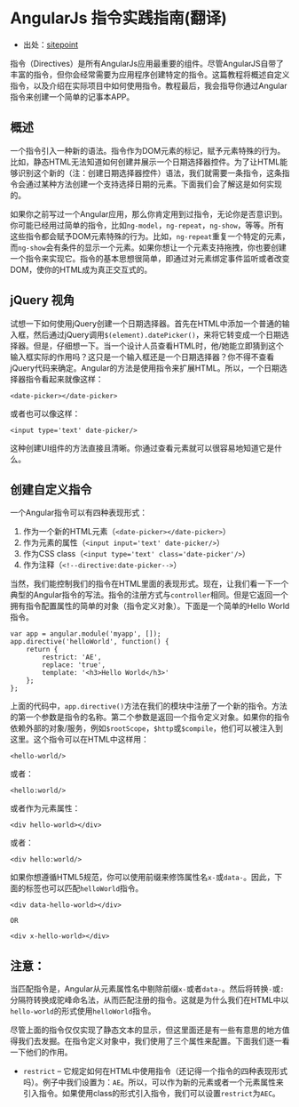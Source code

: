 # AngularJs 指令实践指南(翻译)
* 出处：[sitepoint](https://www.sitepoint.com/practical-guide-angularjs-directives)

指令（Directives）是所有AngularJs应用最重要的组件。尽管AngularJS自带了丰富的指令，但你会经常需要为应用程序创建特定的指令。这篇教程将概述自定义指令，以及介绍在实际项目中如何使用指令。教程最后，我会指导你通过Angular指令来创建一个简单的记事本APP。
　　
## 概述

一个指令引入一种新的语法。指令作为DOM元素的标记，赋予元素特殊的行为。比如，静态HTML无法知道如何创建并展示一个日期选择器控件。为了让HTML能够识别这个新的（注：创建日期选择器控件）语法，我们就需要一条指令，这条指令会通过某种方法创建一个支持选择日期的元素。下面我们会了解这是如何实现的。

如果你之前写过一个Angular应用，那么你肯定用到过指令，无论你是否意识到。你可能已经用过简单的指令，比如`ng-model`，`ng-repeat`，`ng-show`，等等。所有这些指令都会赋予DOM元素特殊的行为。比如，`ng-repeat`重复一个特定的元素，而`ng-show`会有条件的显示一个元素。如果你想让一个元素支持拖拽，你也要创建一个指令来实现它。指令的基本思想很简单，即通过对元素绑定事件监听或者改变DOM，使你的HTML成为真正交互式的。

## jQuery  视角

试想一下如何使用jQuery创建一个日期选择器。首先在HTML中添加一个普通的输入框，然后通过jQuery调用`$(element).datePicker()`，来将它转变成一个日期选择器。但是，仔细想一下。当一个设计人员查看HTML时，他/她能立即猜到这个输入框实际的作用吗？这只是一个输入框还是一个日期选择器？你不得不查看jQuery代码来确定。Angular的方法是使用指令来扩展HTML。所以，一个日期选择器指令看起来就像这样：

`<date-picker></date-picker>`

或者也可以像这样：

`<input type='text' date-picker/>`

这种创建UI组件的方法直接且清晰。你通过查看元素就可以很容易地知道它是什么。

## 创建自定义指令

一个Angular指令可以有四种表现形式：

1. 作为一个新的HTML元素（`<date-picker></date-picker>`）
2. 作为元素的属性（`<input input='text' date-picker/>`）
3. 作为CSS class（`<input type='text' class='date-picker'/>`）
4. 作为注释（`<!--directive:date-picker-->`）

当然，我们能控制我们的指令在HTML里面的表现形式。现在，让我们看一下一个典型的Angular指令的写法。指令的注册方式与`controller`相同。但是它返回一个拥有指令配置属性的简单的对象（指令定义对象）。下面是一个简单的Hello World指令。

    var app = angular.module('myapp', []);
    app.directive('helloWorld', function() {
        return {
            restrict: 'AE',
            replace: 'true',
            template: '<h3>Hello World</h3>'
        };
    };

上面的代码中，`app.directive()`方法在我们的模块中注册了一个新的指令。方法的第一个参数是指令的名称。第二个参数是返回一个指令定义对象。如果你的指令依赖外部的对象/服务，例如`$rootScope`，`$http`或`$compile`，他们可以被注入到这里。这个指令可以在HTML中这样用：

    <hello-world/>

或者：

    <hello:world/>

或者作为元素属性：

    <div hello-world></div>

或者：

    <div hello:world/>

如果你想遵循HTML5规范，你可以使用前缀来修饰属性名`x-`或`data-`。因此，下面的标签也可以匹配`helloWorld`指令。

    <div data-hello-world></div>

    OR

    <div x-hello-world></div>

## 注意：
当匹配指令是，Angular从元素属性名中剔除前缀`x-`或者`data-`。然后将转换`-`或`:`分隔符转换成驼峰命名法，从而匹配注册的指令。这就是为什么我们在HTML中以`hello-world`的形式使用`helloWorld`指令。

尽管上面的指令仅仅实现了静态文本的显示，但这里面还是有一些有意思的地方值得我们去发掘。在指令定义对象中，我们使用了三个属性来配置。下面我们逐一看一下他们的作用。
* `restrict` – 它规定如何在HTML中使用指令（还记得一个指令的四种表现形式吗）。例子中我们设置为：`AE`。所以，可以作为新的元素或者一个元素属性来引入指令。如果使用class的形式引入指令，我们可以设置`restrict`为`AEC`。